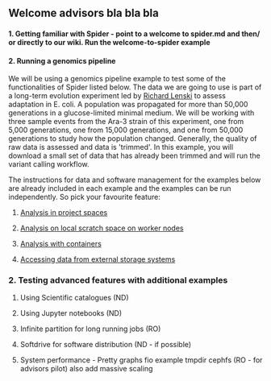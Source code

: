 ## Welcome advisors bla bla bla

#### 1. Getting familiar with Spider - point to a welcome to spider.md and then/ or directly to our wiki. Run the welcome-to-spider example

#### 2. Running a genomics pipeline

We will be using a genomics pipeline example to test some of the functionalities of Spider listed below.  The data we are going 
to use is part of a long-term evolution experiment led by [Richard Lenski](https://en.wikipedia.org/wiki/E._coli_long-term_evolution_experiment)
to assess adaptation in E. coli. A population was propagated for more than 50,000 
generations in a glucose-limited minimal medium. We will be working with three sample events from the Ara-3 strain of this 
experiment, one from 5,000 generations, one from 15,000 generations, and one from 50,000 generations to study how the 
population changed. Generally, the quality of raw data is assessed and data is 'trimmed'. In this example, you will download 
a small set of data that has already been trimmed and will run the variant calling workflow.

The instructions for data and software management for the examples below are already included in each example and the examples 
can be run independently. So pick your favourite feature:

1. [Analysis in project spaces](https://github.com/sara-nl/spidercourse/blob/master/extras/cephfs-usage-adv.md)

2. [Analysis on local scratch space on worker nodes](https://github.com/sara-nl/spidercourse/blob/master/extras/tmpdir-usage-adv.md)

3. [Analysis with containers](https://github.com/sara-nl/spidercourse/blob/master/extras/singularity-usage-adv.md)

4. [Accessing data from external storage systems](https://github.com/sara-nl/spidercourse/blob/master/extras/macaroons-usage-adv.md)

### 2. Testing advanced features with additional examples

1. Using Scientific catalogues (ND)

2. Using Jupyter notebooks (ND)

3. Infinite partition for long running jobs (RO)

4. Softdrive for software distribution (ND - if possible)

5. System performance - Pretty graphs fio example tmpdir cephfs (RO - for advisors pilot) also add massive scaling 
